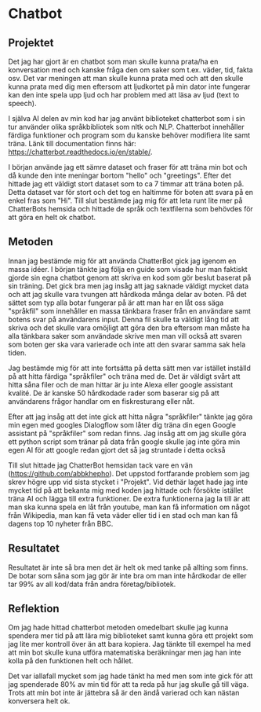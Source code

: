 # Chatbot

## Projektet
Det jag har gjort är en chatbot som man skulle kunna prata/ha en konversation med och kanske fråga den om saker som t.ex. väder, tid, fakta osv. Det var meningen att man skulle kunna prata med och att den skulle kunna prata med dig men eftersom att ljudkortet på min dator inte fungerar kan den inte spela upp ljud och har problem med att läsa av ljud (text to speech). 

I själva AI delen av min kod har jag använt biblioteket chatterbot som i sin tur använder olika språkbibliotek som nltk och NLP. Chatterbot innehåller färdiga funktioner och program som du kanske behöver modifiera lite samt träna. Länk till documentation finns här: https://chatterbot.readthedocs.io/en/stable/. 

I början använde jag ett sämre dataset och fraser för att träna min bot och då kunde den inte meningar bortom "hello" och "greetings". Efter det hittade jag ett väldigt stort dataset som to ca 7 timmar att träna boten på. Detta dataset var för stort och det tog en haltimme för boten att svara på en enkel fras som "Hi". Till slut bestämde jag mig för att leta runt lite mer på ChatterBots hemsida och hittade de språk och textfilerna som behövdes för att göra en helt ok chatbot. 

## Metoden
Innan jag bestämde mig för att använda ChatterBot gick jag igenom en massa idéer. I början tänkte jag följa en guide som visade hur man faktiskt gjorde sin egna chatbot genom att skriva en kod som gör beslut baserat på sin träning. Det gick bra men jag insåg att jag saknade väldigt mycket data och att jag skulle vara tvungen att hårdkoda många delar av boten. På det sättet som typ alla botar fungerar på är att man har en låt oss säga "språkfil" som innehåller en massa tänkbara fraser från en användare samt botens svar på användarens input. Denna fil skulle ta väldigt lång tid att skriva och det skulle vara omöjligt att göra den bra eftersom man måste ha alla tänkbara saker som användade skrive men man vill också att svaren som boten ger ska vara varierade och inte att den svarar samma sak hela tiden.

Jag bestämde mig för att inte fortsätta på detta sätt men var istället inställd på att hitta färdiga "språkfiler" och träna med de. Det är väldigt svårt att hitta såna filer och de man hittar är ju inte Alexa eller google assistant kvalité. De är kanske 50 hårdkodade rader som baserar sig på att användarens frågor handlar om en fiskresturang eller nåt. 

Efter att jag insåg att det inte gick att hitta några "språkfiler" tänkte jag göra min egen med googles Dialogflow som låter dig träna din egen Google assistant på "språkfiler" som redan finns.  Jag insåg att om jag skulle göra ett python script som tränar på data från google skulle jag inte göra min egen AI för att google redan gjort det så jag struntade i detta också

Till slut hittade jag ChatterBot hemsidan tack vare en vän (https://github.com/abbkhepho). Det uppstod fortfarande problem som jag skrev högre upp vid sista stycket i "Projekt". Vid dethär laget hade jag inte mycket tid på att bekanta mig med koden jag hittade och försökte istället träna AI och lägga till extra funktioner. De extra funktionerna jag la till är att man ska kunna spela en låt från youtube, man kan få information om något från Wikipedia, man kan få veta väder eller tid i en stad och man kan få dagens top 10 nyheter från BBC.

## Resultatet
Resultatet är inte så bra men det är helt ok med tanke på allting som finns. De botar som såna som jag gör är inte bra om man inte hårdkodar de eller tar 99% av all kod/data från andra företag/bibliotek. 

## Reflektion
Om jag hade hittad chatterbot metoden omedelbart skulle jag kunna spendera mer tid på att lära mig biblioteket samt kunna göra ett projekt som jag lite mer kontroll över än att bara kopiera. Jag tänkte till exempel ha med att min bot skulle kuna utföra matematiska beräkningar men jag han inte kolla på den funktionen helt och hållet. 

Det var iallafall mycket som jag hade tänkt ha med men som inte gick för att jag spenderade 80% av min tid för att ta reda på hur jag skulle gå till väga. Trots att min bot inte är jättebra så är den ändå varierad och kan nästan konversera helt ok. 
